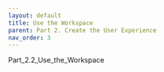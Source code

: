 ```yaml
---
layout: default
title: Use the Workspace
parent: Part 2. Create the User Experience
nav_order: 3
---
```

Part_2.2_Use_the_Workspace